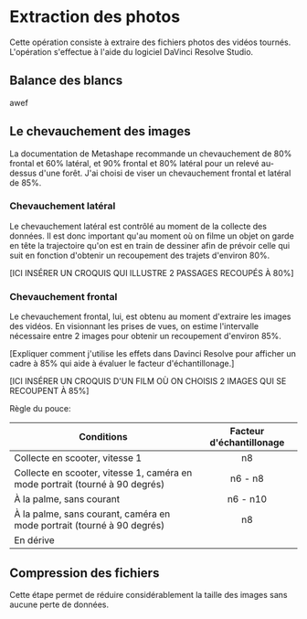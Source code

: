 # Extraction des photos

Cette opération consiste à extraire des fichiers photos des vidéos tournés. L'opération s'effectue à l'aide du logiciel DaVinci Resolve Studio.

## Balance des blancs

awef

## Le chevauchement des images

La documentation de Metashape recommande un chevauchement de 80% frontal et 60% latéral, et 90% frontal et 80% latéral pour un relevé au-dessus d'une forêt. J'ai choisi de viser un chevauchement frontal et latéral de 85%.

### Chevauchement latéral

Le chevauchement latéral est contrôlé au moment de la collecte des données. Il est donc important qu'au moment où on filme un objet on garde en tête la trajectoire qu'on est en train de dessiner afin de prévoir celle qui suit en fonction d'obtenir un recoupement des trajets d'environ 80%.

[ICI INSÉRER UN CROQUIS QUI ILLUSTRE 2 PASSAGES RECOUPÉS À 80%]

### Chevauchement frontal

Le chevauchement frontal, lui, est obtenu au moment d'extraire les images des vidéos. En visionnant les prises de vues, on estime l'intervalle nécessaire entre 2 images pour obtenir un recoupement d'environ 85%.

[Expliquer comment j'utilise les effets dans Davinci Resolve pour afficher un cadre à 85% qui aide à évaluer le facteur d'échantillonage.]

[ICI INSÉRER UN CROQUIS D'UN FILM OÙ ON CHOISIS 2 IMAGES QUI SE RECOUPENT À 85%]

Règle du pouce:

| Conditions                                                                   | Facteur d'échantillonage |
| ---------------------------------------------------------------------------- | :----------------------: |
| Collecte en scooter, vitesse 1                                               |            n8            |
| Collecte en scooter, vitesse 1, caméra en mode portrait (tourné à 90 degrés) |         n6 - n8          |
| À la palme, sans courant                                                     |         n6 - n10         |
| À la palme, sans courant, caméra en mode portrait (tourné à 90 degrés)       |            n8            |
| En dérive                                                                    |                          |

## Compression des fichiers

Cette étape permet de réduire considérablement la taille des images sans aucune perte de données.
